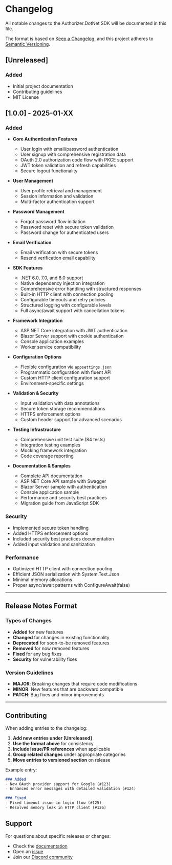 # Changelog

All notable changes to the Authorizer.DotNet SDK will be documented in this file.

The format is based on [Keep a Changelog](https://keepachangelog.com/en/1.0.0/),
and this project adheres to [Semantic Versioning](https://semver.org/spec/v2.0.0.html).

## [Unreleased]

### Added
- Initial project documentation
- Contributing guidelines
- MIT License

## [1.0.0] - 2025-01-XX

### Added
- **Core Authentication Features**
  - User login with email/password authentication
  - User signup with comprehensive registration data
  - OAuth 2.0 authorization code flow with PKCE support
  - JWT token validation and refresh capabilities
  - Secure logout functionality

- **User Management**
  - User profile retrieval and management
  - Session information and validation
  - Multi-factor authentication support

- **Password Management**
  - Forgot password flow initiation
  - Password reset with secure token validation
  - Password change for authenticated users

- **Email Verification**
  - Email verification with secure tokens
  - Resend verification email capability

- **SDK Features**
  - .NET 6.0, 7.0, and 8.0 support
  - Native dependency injection integration
  - Comprehensive error handling with structured responses
  - Built-in HTTP client with connection pooling
  - Configurable timeouts and retry policies
  - Structured logging with configurable levels
  - Full async/await support with cancellation tokens

- **Framework Integration**
  - ASP.NET Core integration with JWT authentication
  - Blazor Server support with cookie authentication
  - Console application examples
  - Worker service compatibility

- **Configuration Options**
  - Flexible configuration via `appsettings.json`
  - Programmatic configuration with fluent API
  - Custom HTTP client configuration support
  - Environment-specific settings

- **Validation & Security**
  - Input validation with data annotations
  - Secure token storage recommendations
  - HTTPS enforcement options
  - Custom header support for advanced scenarios

- **Testing Infrastructure**
  - Comprehensive unit test suite (84 tests)
  - Integration testing examples
  - Mocking framework integration
  - Code coverage reporting

- **Documentation & Samples**
  - Complete API documentation
  - ASP.NET Core API sample with Swagger
  - Blazor Server sample with authentication
  - Console application sample
  - Performance and security best practices
  - Migration guide from JavaScript SDK

### Security
- Implemented secure token handling
- Added HTTPS enforcement options
- Included security best practices documentation
- Added input validation and sanitization

### Performance
- Optimized HTTP client with connection pooling
- Efficient JSON serialization with System.Text.Json
- Minimal memory allocations
- Proper async/await patterns with ConfigureAwait(false)

---

## Release Notes Format

### Types of Changes
- **Added** for new features
- **Changed** for changes in existing functionality
- **Deprecated** for soon-to-be removed features
- **Removed** for now removed features
- **Fixed** for any bug fixes
- **Security** for vulnerability fixes

### Version Guidelines
- **MAJOR**: Breaking changes that require code modifications
- **MINOR**: New features that are backward compatible
- **PATCH**: Bug fixes and minor improvements

---

## Contributing

When adding entries to the changelog:

1. **Add new entries under [Unreleased]**
2. **Use the format above** for consistency
3. **Include issue/PR references** when applicable
4. **Group related changes** under appropriate categories
5. **Move entries to versioned section** on release

Example entry:
```markdown
### Added
- New OAuth provider support for Google (#123)
- Enhanced error messages with detailed validation (#124)

### Fixed  
- Fixed timeout issue in login flow (#125)
- Resolved memory leak in HTTP client (#126)
```

## Support

For questions about specific releases or changes:
- Check the [documentation](https://docs.authorizer.dev)
- Open an [issue](https://github.com/authorizerdev/authorizer-dotnet/issues)
- Join our [Discord community](https://discord.gg/Zv2D5h6kkK)